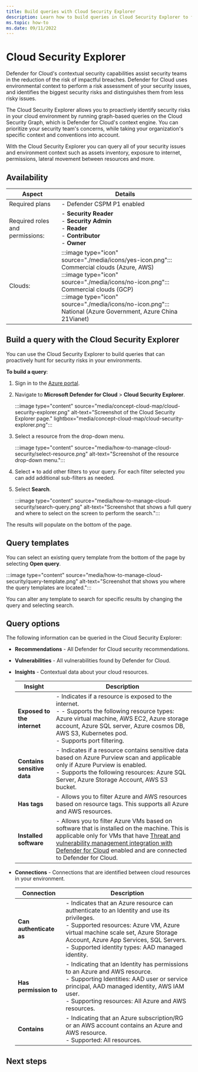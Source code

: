 ```yaml
---
title: Build queries with Cloud Security Explorer
description: Learn how to build queries in Cloud Security Explorer to find vulnerabilities that exist on your multicloud environment.
ms.topic: how-to
ms.date: 09/11/2022
---
```


# Cloud Security Explorer

Defender for Cloud's contextual security capabilities assist security teams in the reduction of the risk of impactful breaches. Defender for Cloud uses environmental context to perform a risk assessment of your security issues, and identifies the biggest security risks and distinguishes them from less risky issues.

The Cloud Security Explorer allows you to proactively identify security risks in your cloud environment by running graph-based queries on the Cloud Security Graph, which is Defender for Cloud's context engine. You can prioritize your security team's concerns, while taking your organization's specific context and conventions into account.  

With the Cloud Security Explorer you can query all of your security issues and environment context such as assets inventory, exposure to internet, permissions, lateral movement between resources and more. 

## Availability

| Aspect | Details |
|--|--|
| Required plans | - Defender CSPM P1 enabled |
| Required roles and permissions: | - **Security Reader** <br> - **Security Admin** <br> - **Reader** <br> - **Contributor** <br> - **Owner** |
| Clouds: | :::image type="icon" source="./media/icons/yes-icon.png"::: Commercial clouds (Azure, AWS) <br>:::image type="icon" source="./media/icons/no-icon.png"::: Commercial clouds (GCP) <br>:::image type="icon" source="./media/icons/no-icon.png"::: National (Azure Government, Azure China 21Vianet) |

## Build a query with the Cloud Security Explorer

You can use the Cloud Security Explorer to build queries that can proactively hunt for security risks in your environments. 

**To build a query**:

1. Sign in to the [Azure portal](https://portal.azure.com).

1. Navigate to **Microsoft Defender for Cloud** > **Cloud Security Explorer**.

    :::image type="content" source="media/concept-cloud-map/cloud-security-explorer.png" alt-text="Screenshot of the Cloud Security Explorer page." lightbox="media/concept-cloud-map/cloud-security-explorer.png":::

1. Select a resource from the drop-down menu.

    :::image type="content" source="media/how-to-manage-cloud-security/select-resource.png" alt-text="Screenshot of the resource drop-down menu.":::

1. Select **+** to add other filters to your query. For each filter selected you can add additional sub-filters as needed.

1. Select **Search**.

    :::image type="content" source="media/how-to-manage-cloud-security/search-query.png" alt-text="Screenshot that shows a full query and where to select on the screen to perform the search.":::

The results will populate on the bottom of the page.

## Query templates

You can select an existing query template from the bottom of the page by selecting **Open query**.

:::image type="content" source="media/how-to-manage-cloud-security/query-template.png" alt-text="Screenshot that shows you where the query templates are located.":::

You can alter any template to search for specific results by changing the query and selecting search.

## Query options

The following information can be queried in the Cloud Security Explorer:

- **Recommendations** - All Defender for Cloud security recommendations.

- **Vulnerabilities** - All vulnerabilities found by Defender for Cloud.

- **Insights** - Contextual data about your cloud resources.

    | Insight | Description |
    |--|--|
    | **Exposed to the internet** | - Indicates if a resource is exposed to the internet. <br> - - Supports the following resource types: Azure virtual machine, AWS EC2, Azure storage account, Azure SQL server, Azure cosmos DB, AWS S3, Kubernetes pod. <br> - Supports port filtering. |
    | **Contains sensitive data** | - Indicates if a resource contains sensitive data based on Azure Purview scan and applicable only if Azure Purview is enabled. <br> - Supports the following resources: Azure SQL Server, Azure Storage Account, AWS S3 bucket. |
    | **Has tags** | - Allows you to filter Azure and AWS resources based on resource tags. This supports all Azure and AWS resources. |
    | **Installed software** | - Allows you to filter Azure VMs based on software that is installed on the machine. This is applicable only for VMs that have [Threat and vulnerability management integration with Defender for Cloud](deploy-vulnerability-assessment-tvm.md) enabled and are connected to Defender for Cloud. |        
        
- **Connections** - Connections that are identified between cloud resources in your environment.

    | Connection | Description |
    |--|--|
    | **Can authenticate as** | - Indicates that an Azure resource can authenticate to an Identity and use its privileges. <br> - Supported resources: Azure VM, Azure virtual machine scale set, Azure Storage Account, Azure App Services, SQL Servers. <br> - Supported identity types: AAD managed identity. |
    | **Has permission to** | - Indicating that an Identity has permissions to an Azure and AWS resource. <br> - Supporting Identities: AAD user or service principal, AAD managed identity, AWS IAM user. <br> - Supporting resources: All Azure and AWS resources. |
    | **Contains** | - Indicating that an Azure subscription/RG or an AWS account contains an Azure and AWS resource. <br> - Supported: All resources. |

## Next steps

